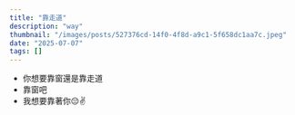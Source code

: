 ```yaml
---
title: "靠走道"
description: "way"
thumbnail: "/images/posts/527376cd-14f0-4f8d-a9c1-5f658dc1aa7c.jpeg"
date: "2025-07-07"
tags: []
---
```

- 你想要靠窗還是靠走道
- 靠窗吧
- 我想要靠著你😔✌️
